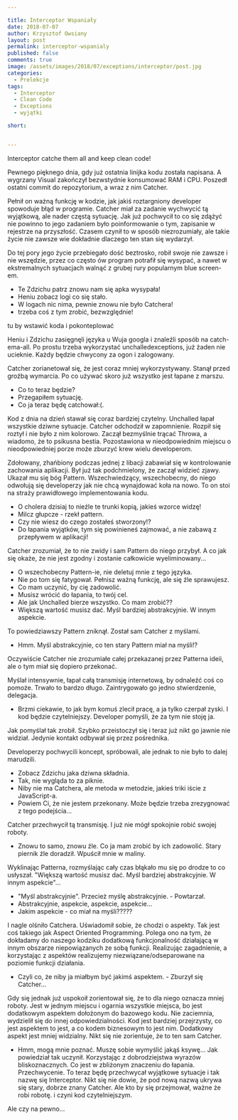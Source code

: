 ```yaml
---

title: Interceptor Wspaniały
date: 2018-07-07
author: Krzysztof Owsiany
layout: post
permalink: interceptor-wspanialy
published: false
comments: true
image: /assets/images/2018/07/exceptions/interceptor/post.jpg
categories:
  - Prelekcje
tags:
  - Interceptor
  - Clean Code
  - Exceptions
  - wyjątki

short: 


---
```

Interceptor catche them all and keep clean code!

Pewnego pięknego dnia, gdy już ostatnia linijka kodu została napisana. A wygrzany Visual zakończył bezwstydnie konsumować RAM i CPU. Poszedł ostatni commit do repozytorium, a wraz z nim Catcher.

Pełnił on ważną funkcję w kodzie, jak jakiś roztargniony developer spowoduje błąd w programie. Catcher miał za zadanie wychwycić tą wyjątkową, ale nader częstą sytuację. Jak już pochwycił to co się zdążyć nie powinno to jego zadaniem było poinformowanie o tym, zapisanie w rejestrze na przyszłość. Czasem czynił to w sposób niezrozumiały, ale takie życie nie zawsze wie dokładnie dlaczego ten stan się wydarzył.

Do tej pory jego życie przebiegało dość beztrosko, robił swoje nie zawsze i nie wszędzie, przez co często ów program potrafił się wysypać, a nawet w ekstremalnych sytuacjach walnąć z grubej rury popularnym blue screen-em. 

- Te Zdzichu patrz znowu nam się apka wysypała!
- Heniu zobacz logi co się stało.
- W logach nic nima, pewnie znowu nie było Catchera!
- trzeba coś z tym zrobić, bezwzględnie!

tu by wstawić koda
i pokonteplować

Heniu i Zdzichu zasięgnęli języka u Wuja googla i znaleźli sposób na catch-ema-all. Po prostu trzeba wykorzystać unchalledexceptions, już żaden nie ucieknie. Każdy będzie chwycony za ogon i zalogowany. 

Catcher zorianetował się, że jest coraz mniej wykorzystywany. Stanął przed groźbą wymarcia. Po co używać skoro już wszystko jest łapane z marszu. 

- Co to teraz będzie? 
- Przegapiłem sytuację.
- Co ja teraz będę catchował:(.

Kod z dnia na dzień stawał się coraz bardziej czytelny. Unchalled łapał wszystkie dziwne sytuacje. Catcher odchodził w zapomnienie. Rozpił się roztył i nie było z nim kolorowo. Zaczął bezmyślnie trącać Throwa, a wiadomo, że to psikusna bestia. Pozostawiona w nieodpowiednim miejscu o nieodpowiedniej porze może zburzyć krew wielu developerom. 

Zdołowany, zhańbiony podczas jednej z libacji zabawiał się w kontrolowanie zachowania aplikacji. Był już tak podchmielony, że zaczął widzieć zjawy. Ukazał mu się bóg Pattern. 
Wszechwiedzący, wszechobecny, do niego odwołują się developerzy jak nie chcą wynajdować koła na nowo. To on stoi na straży prawidłowego implementowania kodu.

- O cholera dzisiaj to nieźle te trunki kopią, jakieś wzorce widzę!
- Milcz głupcze - rzekł pattern.
- Czy nie wiesz do czego zostałeś stworzony!?
- Do łapania wyjątków, tym się powinieneś zajmować, a nie zabawą z przepływem w aplikacji!

Catcher zrozumiał, że to nie zwidy i sam Pattern do niego przybył. A co jak się okaże, że nie jest zgodny i zostanie całkowicie wyeliminowany...

- O wszechobecny Pattern-ie, nie deletuj mnie z tego języka.
- Nie po tom się fatygował. Pełnisz ważną funkcję, ale się źle sprawujesz.
- Co mam uczynić, by cię zadowolić.
- Musisz wrócić do łapania, to twój cel.
- Ale jak Unchalled bierze wszystko. Co mam zrobić??
- Większą wartość musisz dać. Myśl bardziej abstrakcyjnie. W innym aspekcie.

To powiedziawszy Pattern zniknął. Został sam Catcher z myślami. 
- Hmm. Myśl abstrakcyjnie, co ten stary Pattern miał na myśli!?

Oczywiście Catcher nie zrozumiałe całej przekazanej przez Patterna ideii, ale o tym miał się dopiero przekonać.

Myślał intensywnie, łapał całą transmisję internetową, by odnaleźć coś co pomoże. Trwało to bardzo długo.
Zaintrygowało go jedno stwierdzenie, delegacja.
- Brzmi ciekawie, to jak bym komuś zlecił pracę, a ja tylko czerpał zyski. I kod będzie czytelniejszy. Developer pomyśli, że za tym nie stoję ja.

Jak pomyślał tak zrobił. Szybko przeistoczył się i teraz już nikt go jawnie nie widział. Jedynie kontakt odbywał się przez pośrednika. 

Developerzy pochwycili koncept, spróbowali, ale jednak to nie było to dalej marudzili.
- Zobacz Zdzichu jaka dziwna składnia. 
- Tak, nie wygląda to za piknie.
- Niby nie ma Catchera, ale metoda w metodzie, jakieś triki iście z JavaScript-a.
- Powiem Ci, że nie jestem przekonany. Może będzie trzeba zrezygnować z tego podejścia...

Catcher przechwycił tą transmisję. I już nie mógł spokojnie robić swojej roboty.
- Znowu to samo, znowu źle. Co ja mam zrobić by ich zadowolić. Stary piernik źle doradził. Wpuścił mnie w maliny. 

Wyklinając Patterna, rozmyślając cały czas błąkało mu się po drodze to co usłyszał. "Większą wartość musisz dać. Myśl bardziej abstrakcyjnie. W innym aspekcie"...
- "Myśl abstrakcyjnie". Przecież myślę abstrakcyjnie. - Powtarzał.
- Abstrakcyjnie, aspekcie, aspekcie, aspekcie...
- Jakim aspekcie - co miał na myśli?????

I nagle olśniło Catchera. Uświadomił sobie, że chodzi o aspekty.  Tak jest coś takiego jak Aspect Oriented Programming. Polega ono na tym, że dokładamy do naszego kodziku dodatkową funkcjonalność działającą w innym obszarze niepowiązanych ze sobą funkcji. Realizując zagadnienie, a korzystając z aspektów realizujemy niezwiązane/odseparowane na poziomie funkcji działania. 

- Czyli co, że niby ja miałbym być jakimś aspektem. - Zburzył się Catcher...

Gdy się jednak już uspokoił zorientował się, że to dla niego oznacza mniej roboty. Jest w jednym miejscu i ogarnia wszystkie miejsca, bo jest dodatkowym aspektem dołożonym do bazowego kodu. Nie zaciemnia, wydzielił się do innej odpowiedzialności. Kod jest bardziej przejrzysty, co jest aspektem to jest, a co kodem biznesowym to jest nim.
Dodatkowy aspekt jest mniej widzialny. Nikt się nie zorientuje, że to ten sam Catcher.
- Hmm, mogą mnie poznać. Muszę sobie wymyślić jakąś ksywę...
Jak powiedział tak uczynił. Korzystając z dobrodziejstwa wyrazów bliskoznacznych. 
Co jest w zbliżonym znaczeniu do łapania. Przechwycenie. To teraz będę przechwycał wyjątkowe sytuacje i tak nazwę się Interceptor.
Nikt się nie dowie, że pod nową nazwą ukrywa się stary, dobrze znany Catcher.
Ale kto by się przejmował, ważne że robi robotę. i czyni kod czytelniejszym.

Ale czy na pewno...


[post]: /assets/images/2018/07/exceptions/interceptor/post.jpg
[post-big]: /assets/images/2018/07/exceptions/interceptor/post-big.jpg